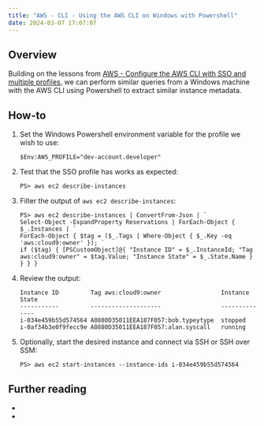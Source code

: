 ```yaml
---
title: "AWS - CLI - Using the AWS CLI on Windows with Powershell"
date: 2024-03-07 17:07:07
---
```


## Overview
Building on the lessons from [AWS - Configure the AWS CLI with SSO and multiple profiles](https://wmcdonald404.github.io/github-pages/2024/02/24/13-54-50-aws-cli-configure-with-sso-profiles.html), we can perform similar queries from a Windows machine with the AWS CLI using Powershell to extract similar instance metadata.

## How-to
1. Set the Windows Powershell environment variable for the profile we wish to use:
    ```
    $Env:AWS_PROFILE="dev-account.developer"
    ```
2. Test that the SSO profile has works as expected:
    ```
    PS> aws ec2 describe-instances
    ```
3. Filter the output of `aws ec2 describe-instances`:
    ```
    PS> aws ec2 describe-instances | ConvertFrom-Json | `
    Select-Object -ExpandProperty Reservations | ForEach-Object { $_.Instances | `
    ForEach-Object { $tag = ($_.Tags | Where-Object { $_.Key -eq 'aws:cloud9:owner' }); `
    if ($tag) { [PSCustomObject]@{ "Instance ID" = $_.InstanceId; "Tag aws:cloud9:owner" = $tag.Value; "Instance State" = $_.State.Name } } } }
    ```
4. Review the output:
    ```
    Instance ID         Tag aws:cloud9:owner                 Instance State
    -----------         --------------------                 --------------
    i-034e459b55d574564 A0880D35011EEA187F057:bob.typeytype  stopped
    i-0af34b3e0f9fecc9e A0880D35011EEA187F057:alan.syscall   running
    ```
5. Optionally, start the desired instance and connect via SSH or SSH over SSM:
    ```
    PS> aws ec2 start-instances --instance-ids i-034e459b55d574564 
    ```
## Further reading
- 
- 